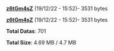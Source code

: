 [**z6tGm4sZ**](/data/z6tGm4sZ.txt) (19/12/22 - 15:52)- 3531 bytes

[**z6tGm4sZ**](/data/z6tGm4sZ.txt) (19/12/22 - 15:52)- 3531 bytes

**Total Datas**: 701

**Total Size**: 4.69 MB / 4.7 MB